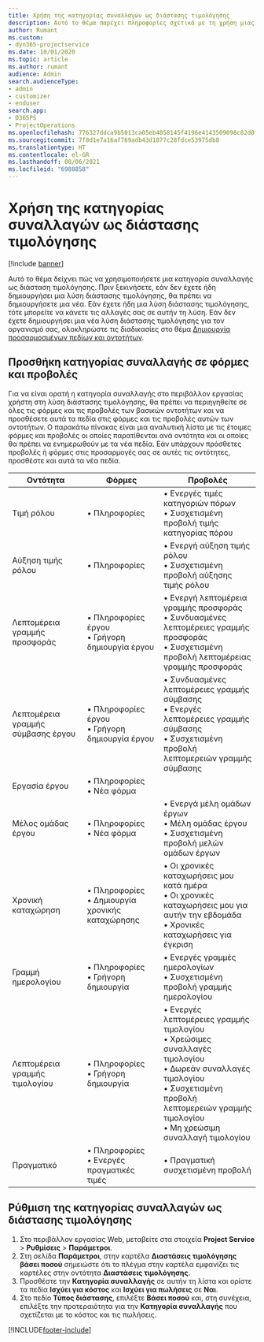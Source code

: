 ```yaml
---
title: Χρήση της κατηγορίας συναλλαγών ως διάστασης τιμολόγησης
description: Αυτό το θέμα παρέχει πληροφορίες σχετικά με τη χρήση μιας κατηγορίας συναλλαγής ως διάσταση τιμολόγησης.
author: Rumant
ms.custom:
- dyn365-projectservice
ms.date: 10/01/2020
ms.topic: article
ms.author: rumant
audience: Admin
search.audienceType:
- admin
- customizer
- enduser
search.app:
- D365PS
- ProjectOperations
ms.openlocfilehash: 776327ddca9b5013ca05eb4058145f4196e4143509098c82d0f452bc9709b673
ms.sourcegitcommit: 7f8d1e7a16af769adb43d1877c28fdce53975db8
ms.translationtype: HT
ms.contentlocale: el-GR
ms.lasthandoff: 08/06/2021
ms.locfileid: "6988858"
---
```

# <a name="use-transaction-category-as-a-pricing-dimension"></a>Χρήση της κατηγορίας συναλλαγών ως διάστασης τιμολόγησης

[!include [banner](../includes/psa-now-project-operations.md)]

Αυτό το θέμα δείχνει πώς να χρησιμοποιήσετε μια κατηγορία συναλλαγής ως διάσταση τιμολόγησης. Πριν ξεκινήσετε, εάν δεν έχετε ήδη δημιουργήσει μια λύση διάστασης τιμολόγησης, θα πρέπει να δημιουργήσετε μια νέα. Εάν έχετε ήδη μια λύση διάστασης τιμολόγησης, τότε μπορείτε να κάνετε τις αλλαγές σας σε αυτήν τη λύση. Εάν δεν έχετε δημιουργήσει μια νέα λύση διάστασης τιμολόγησης για τον οργανισμό σας, ολοκληρώστε τις διαδικασίες στο θέμα [Δημιουργία προσαρμοσμένων πεδίων και οντοτήτων](create-custom-fields-entities.md).

## <a name="add-transaction-category-to-forms-and-views"></a>Προσθήκη κατηγορίας συναλλαγής σε φόρμες και προβολές
Για να είναι ορατή η κατηγορία συναλλαγής στο περιβάλλον εργασίας χρήστη στη λύση διάστασης τιμολόγησης, θα πρέπει να περιηγηθείτε σε όλες τις φόρμες και τις προβολές των βασικών οντοτήτων και να προσθέσετε αυτά τα πεδία στις φόρμες και τις προβολές αυτών των οντοτήτων.
Ο παρακάτω πίνακας είναι μια αναλυτική λίστα με τις έτοιμες φόρμες και προβολές οι οποίες παρατίθενται ανά οντότητα και οι οποίες θα πρέπει να ενημερωθούν με τα νέα πεδία. Εάν υπάρχουν πρόσθετες προβολές ή φόρμες στις προσαρμογές σας σε αυτές τις οντότητες, προσθέστε και αυτά τα νέα πεδία.

|  Οντότητα        | Φόρμες     |Προβολές        |
| ------------------------------|---------------------------------|----------------------------------|
|  Τιμή ρόλου|• Πληροφορίες |• Ενεργές τιμές κατηγοριών πόρων<br> • Συσχετισμένη προβολή τιμής κατηγορίας πόρου|
|  Αύξηση τιμής ρόλου|• Πληροφορίες|• Ενεργή αύξηση τιμής ρόλου<br>• Συσχετισμένη προβολή αύξησης τιμής ρόλου|
|  Λεπτομέρεια γραμμής προσφοράς|• Πληροφορίες έργου<br>• Γρήγορη δημιουργία έργου|• Ενεργή λεπτομέρεια γραμμής προσφοράς<br>• Συνδυασμένες λεπτομέρειες γραμμής προσφοράς<br>• Συσχετισμένη προβολή λεπτομέρειας γραμμής προσφοράς|
|  Λεπτομέρεια γραμμής σύμβασης έργου|• Πληροφορίες έργου<br>• Γρήγορη δημιουργία έργου|• Συνδυασμένες λεπτομέρειες γραμμής σύμβασης<br>• Ενεργές λεπτομέρειες γραμμής σύμβασης<br>• Συσχετισμένη προβολή λεπτομερειών γραμμής σύμβασης|
|  Εργασία έργου|• Πληροφορίες<br>• Νέα φόρμα||
|  Μέλος ομάδας έργου|• Πληροφορίες<br>• Νέα φόρμα|• Ενεργά μέλη ομάδων έργων<br>• Μέλη ομάδας έργου<br>• Συσχετισμένη προβολή μελών ομάδων έργων|
|  Χρονική καταχώρηση|• Πληροφορίες<br>• Δημιουργία χρονικής καταχώρησης|• Οι χρονικές καταχωρήσεις μου κατά ημέρα<br>• Οι χρονικές καταχωρήσεις μου για αυτήν την εβδομάδα<br>• Χρονικές καταχωρήσεις για έγκριση|
|  Γραμμή ημερολογίου|• Πληροφορίες<br>• Γρήγορη δημιουργία|• Ενεργές γραμμές ημερολογίων<br>• Συσχετισμένη προβολή γραμμής ημερολογίου|
|  Λεπτομέρεια γραμμής τιμολογίου|• Πληροφορίες<br>• Γρήγορη δημιουργία|• Ενεργές λεπτομέρειες γραμμής τιμολογίου<br>• Χρεώσιμες συναλλαγές τιμολογίου<br>• Δωρεάν συναλλαγές τιμολογίου<br>• Συσχετισμένη προβολή λεπτομερειών γραμμής τιμολογίου<br>• Μη χρεώσιμη συναλλαγή τιμολογίου|
|  Πραγματικό|• Πληροφορίες<br>• Ενεργές πραγματικές τιμές|• Πραγματική συσχετισμένη προβολή|

## <a name="set-up-transaction-category-as-a-pricing-dimension"></a>Ρύθμιση της κατηγορίας συναλλαγών ως διάστασης τιμολόγησης

1. Στο περιβάλλον εργασίας Web, μεταβείτε στα στοιχεία **Project Service** > **Ρυθμίσεις** > **Παράμετροι**. 
2. Στη σελίδα **Παράμετροι**, στην καρτέλα **Διαστάσεις τιμολόγησης βάσει ποσού** σημειώστε ότι το πλέγμα στην καρτέλα εμφανίζει τις καρτέλες στην οντότητα **Διαστάσεις τιμολόγησης**.
3. Προσθέστε την **Κατηγορία συναλλαγής** σε αυτήν τη λίστα και ορίστε τα πεδία **Ισχύει για κόστος** και **Ισχύει για πωλήσεις** σε **Ναι**.
4. Στο πεδίο **Τύπος διάστασης**, επιλέξτε **Βάσει ποσού** και, στη συνέχεια, επιλέξτε την προτεραιότητα για την **Κατηγορία συναλλαγής** που σχετίζεται με το κόστος και τις πωλήσεις.


[!INCLUDE[footer-include](../includes/footer-banner.md)]